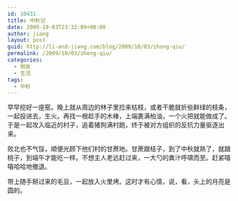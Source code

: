 ```yaml
---
id: 10431
title: 中秋记
date: 2009-10-03T23:32:09+00:00
author: jiang
layout: post
guid: http://li-and-jiang.com/blog/2009/10/03/zhong-qiu/
permalink: /2009/10/03/zhong-qiu/
categories:
  - 朋友
  - 生活
tags:
  - 中秋
---
```

早早挖好一座窑。晚上就从周边的林子里捡来枯枝，或者干脆就折些鲜绿的枝条，一起投进去，生火。再找一根趁手的木棒，上端裹满柏油，一个火把就能做成了。于是一起攻入临近的村子，追着猪狗满村跑，终于被对方组织的反抗力量驱逐出来。

败北也不气馁，顺便光顾下他们村的甘蔗地。甘蔗跟桔子，到了中秋就熟了，就跟桃子，到端午才能吃一样。不想主人老远赶过来，一大勺的粪汁呼啸而至。赶紧嘻嘻哈哈地撤退。

带上随手掰过来的毛豆，一起放入火里烤。这时才有心情，说，看，头上的月亮是圆的。